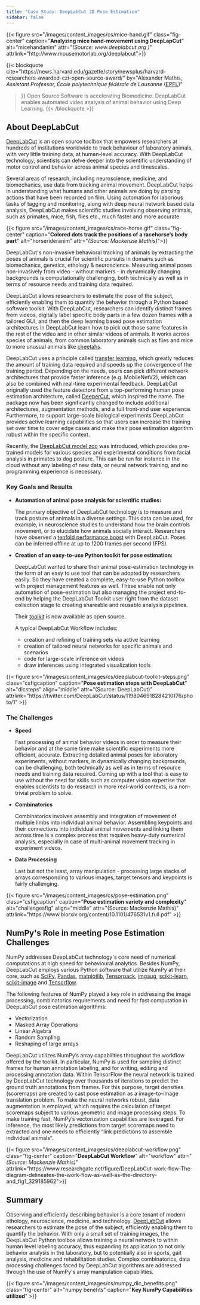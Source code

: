 ```yaml
---
title: "Case Study: DeepLabCut 3D Pose Estimation"
sidebar: false
---
```


{{< figure src="/images/content_images/cs/mice-hand.gif" class="fig-center" caption="**Analyzing mice hand-movement using DeepLapCut**" alt="micehandanim" attr="_(Source: www\.deeplabcut.org )_" attrlink="http\://www\.mousemotorlab.org/deeplabcut">}}

{{< blockquote
cite="https\://news.harvard.edu/gazette/story/newsplus/harvard-researchers-awarded-czi-open-source-award/"
by="Alexander Mathis, _Assistant Professor, École polytechnique fédérale de Lausanne_ ([EPFL](https://www.epfl.ch/en/))"

> }}
> Open Source Software is accelerating Biomedicine. DeepLabCut enables automated video analysis of animal behavior using Deep Learning.
> {{< /blockquote >}}

## About DeepLabCut

[DeepLabCut](https://github.com/DeepLabCut/DeepLabCut) is an open source toolbox that empowers researchers at hundreds of institutions worldwide to track behaviour of laboratory animals, with very little training data, at human-level accuracy. With DeepLabCut  technology, scientists can delve deeper into the scientific understanding of motor control and behavior across animal species and timescales.

Several areas of research, including neuroscience, medicine, and biomechanics, use data from tracking animal movement. DeepLabCut helps in understanding what humans and other animals are doing by parsing actions that have been recorded on film. Using automation for laborious tasks of tagging and monitoring, along with deep neural network based data analysis, DeepLabCut makes scientific studies involving observing animals, such as primates, mice, fish, flies etc., much faster and more accurate.

{{< figure src="/images/content_images/cs/race-horse.gif" class="fig-center" caption="**Colored dots track the positions of a racehorse’s body part**" alt="horserideranim" attr="_(Source: Mackenzie Mathis)_">}}

DeepLabCut's non-invasive behavioral tracking of animals by extracting the poses of animals is crucial for scientific pursuits in domains such as biomechanics, genetics, ethology & neuroscience. Measuring animal poses non-invasively from video - without markers - in dynamically changing backgrounds is computationally challenging, both technically as well as in terms of resource needs and training data required.

DeepLabCut allows researchers to estimate the pose of the subject, efficiently enabling them to quantify the behavior through a Python based software toolkit.  With DeepLabCut, researchers can identify distinct frames from videos, digitally label specific body parts in a few dozen frames with a tailored GUI, and then the deep learning based pose estimation architectures in DeepLabCut learn how to pick out those same features in the rest of the video and in other similar videos of animals. It works across species of animals, from common laboratory animals such as flies and mice to more unusual animals like [cheetahs][cheetah-movement].

[cheetah-movement]: https://www.technologynetworks.com/neuroscience/articles/interview-a-deeper-cut-into-behavior-with-mackenzie-mathis-327618

DeepLabCut uses a principle called [transfer learning](https://arxiv.org/pdf/1909.11229), which greatly reduces the amount of training data required and speeds up the convergence of the training period.  Depending on the needs, users can pick different network architectures that provide faster inference (e.g. MobileNetV2), which can also be combined with real-time experimental feedback. DeepLabCut originally used the feature detectors from a top-performing human pose estimation architecture, called [DeeperCut](https://arxiv.org/abs/1605.03170), which inspired the name. The package now has been significantly changed to include additional architectures, augmentation methods, and a full front-end user experience. Furthermore, to support large-scale biological experiments DeepLabCut provides active learning capabilities so that users can increase the training set over time to cover edge cases and make their pose estimation algorithm robust within the specific context.

Recently, the [DeepLabCut model zoo](http://www.mousemotorlab.org/dlc-modelzoo) was introduced, which provides pre-trained models for various species and experimental conditions from facial analysis in primates to dog posture. This can be run for instance in the cloud without any labeling of new data, or neural network training, and no programming experience is necessary.

### Key Goals and Results

- **Automation of animal pose analysis for scientific studies:**

  The primary objective of DeepLabCut technology is to measure and track posture
  of animals in a diverse settings. This data can be used, for example, in
  neuroscience studies to understand how the brain controls movement, or to
  elucidate how animals socially interact. Researchers have observed a
  [tenfold performance boost](https://www.biorxiv.org/content/10.1101/457242v1)
  with DeepLabCut. Poses can be inferred offline at up to 1200 frames per second
  (FPS).

- **Creation of an easy-to-use Python toolkit for pose estimation:**

  DeepLabCut wanted to share their animal pose-estimation technology in the form
  of an easy to use tool that can be adopted by researchers easily. So they have
  created a complete, easy-to-use Python toolbox with project management features
  as well. These enable not only automation of pose-estimation but also
  managing the project end-to-end by helping the DeepLabCut Toolkit user right
  from the dataset collection stage to creating shareable and reusable analysis
  pipelines.

  Their [toolkit][DLCToolkit] is now available as open source.

  A typical DeepLabCut Workflow includes:

  - creation and refining of training sets via active learning
  - creation of tailored neural networks for specific animals and scenarios
  - code for large-scale inference on videos
  - draw inferences using integrated visualization tools

{{< figure src="/images/content_images/cs/deeplabcut-toolkit-steps.png" class="csfigcaption" caption="**Pose estimation steps with DeepLabCut**" alt="dlcsteps" align="middle" attr="(Source: DeepLabCut)" attrlink="https\://twitter.com/DeepLabCut/status/1198046918284210176/photo/1" >}}

[DLCToolkit]: https://github.com/DeepLabCut/DeepLabCut

### The Challenges

- **Speed**

  Fast processing of animal behavior videos in order to measure their behavior
  and at the same time make scientific experiments more efficient, accurate.
  Extracting detailed animal poses for laboratory experiments, without
  markers, in dynamically changing backgrounds, can be challenging, both
  technically as well as in terms of resource needs and training data required.
  Coming up with a tool that is easy to use without the need for skills such
  as computer vision expertise that enables scientists to do research in more
  real-world contexts, is a non-trivial problem to solve.

- **Combinatorics**

  Combinatorics involves assembly and integration of movement of multiple
  limbs into individual animal behavior. Assembling keypoints and their
  connections into individual animal movements and linking them across time
  is a complex process that requires heavy-duty numerical analysis, especially
  in case of multi-animal movement tracking in experiment videos.

- **Data Processing**

  Last but not the least, array manipulation - processing large stacks of
  arrays corresponding to various images, target tensors and keypoints is
  fairly challenging.

{{< figure src="/images/content_images/cs/pose-estimation.png" class="csfigcaption" caption="**Pose estimation variety and complexity**" alt="challengesfig" align="middle" attr="(Source: Mackenzie Mathis)" attrlink="https\://www\.biorxiv.org/content/10.1101/476531v1.full.pdf" >}}

## NumPy's Role in meeting Pose Estimation Challenges

NumPy addresses DeepLabCut technology's core need of numerical computations at
high speed for behavioural analytics.  Besides NumPy, DeepLabCut employs
various Python software that utilize NumPy at their core, such as
[SciPy](https://www.scipy.org), [Pandas](https://pandas.pydata.org),
[matplotlib](https://matplotlib.org),
[Tensorpack](https://github.com/tensorpack/tensorpack),
[imgaug](https://github.com/aleju/imgaug),
[scikit-learn](https://scikit-learn.org/stable/),
[scikit-image](https://scikit-image.org) and
[Tensorflow](https://www.tensorflow.org).

The following features of NumPy played a key role in addressing the image
processing, combinatorics requirements and need for fast computation in
DeepLabCut pose estimation algorithms:

- Vectorization
- Masked Array Operations
- Linear Algebra
- Random Sampling
- Reshaping of large arrays

DeepLabCut utilizes NumPy’s array capabilities throughout the workflow offered
by the toolkit. In particular, NumPy is used for sampling distinct frames for
human annotation labeling, and for writing, editing and processing annotation
data.  Within TensorFlow the neural network is trained by DeepLabCut technology
over thousands of iterations to predict the ground truth annotations from
frames. For this purpose, target densities (scoremaps) are created to cast pose
estimation as a image-to-image translation problem. To make the neural networks
robust, data augmentation is employed, which requires the calculation of target
scoremaps subject to various geometric and image processing steps. To make
training fast, NumPy’s vectorization capabilities are leveraged. For inference,
the most likely predictions from target scoremaps need to extracted and one
needs to efficiently “link predictions to assemble individual animals”.

{{< figure src="/images/content_images/cs/deeplabcut-workflow\.png" class="fig-center" caption="**DeepLabCut Workflow**" alt="workflow" attr="_(Source: Mackenzie Mathis)_" attrlink="https\://www\.researchgate.net/figure/DeepLabCut-work-flow-The-diagram-delineates-the-work-flow-as-well-as-the-directory-and_fig1_329185962">}}

## Summary

Observing and efficiently describing behavior is a core tenant of modern
ethology, neuroscience, medicine, and technology.
[DeepLabCut](http://orga.cvss.cc/wp-content/uploads/2019/05/NathMathis2019.pdf)
allows researchers to estimate the pose of the subject, efficiently enabling
them to quantify the behavior. With only a small set of training images,
the DeepLabCut Python toolbox allows training a neural network to within human
level labeling accuracy, thus expanding its application to not only behavior
analysis in the laboratory, but to potentially also in sports, gait analysis,
medicine and rehabilitation studies. Complex combinatorics, data processing
challenges faced by DeepLabCut algorithms are addressed through the use of
NumPy's array manipulation capabilities.

{{< figure src="/images/content_images/cs/numpy_dlc_benefits.png" class="fig-center" alt="numpy benefits" caption="**Key NumPy Capabilities utilized**" >}}

